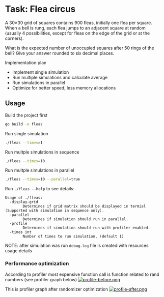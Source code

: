 # Task: Flea circus

A 30×30 grid of squares contains 900 fleas, initially one flea per square.
When a bell is rung, each flea jumps to an adjacent square at random (usually 4 possibilities, except for fleas on the edge of the grid or at the corners).

What is the expected number of unoccupied squares after 50 rings of the bell? Give your answer rounded to six decimal places.

Implementation plan

 - Implement single simulation
 - Run multiple simulations and calculate average
 - Run simulations in parallel
 - Optimize for better speed, less memory allocations

## Usage

Build the project first

```sh
go build -o fleas
```

Run single simulation
```sh
./fleas --times=1
```

Run multple simulations in sequence
```sh
./fleas --times=10
```

Run multple simulations in parallel
```sh
./fleas --times=10 --parallel=true
```

Run `./fleas --help` to see details:
```
Usage of ./fleas:
  -display-grid
        Determines if grid matrix should be displayed in termial (Supported with simulation in sequence only).
  -parallel
        Determines if simulation should run in parallel.
  -profile
        Determines if simulation should run with profiler enabled.
  -times int
        Number of times to run simulation. (default 1)
```

NOTE: after simulation was run `debug.log` file is created with resources usage details


### Performance optimization
According to profiler most expensive function call is function related to rand numbers (see profiler graph below)
[![profile-before.png](https://i.postimg.cc/MG6RBZ8y/profile-before.png)](https://postimg.cc/5Xr6dVy0)

This is profiler graph after randomizer optimization
[![profile-after.png](https://i.postimg.cc/hG2ywP8r/profile-after.png)](https://postimg.cc/Z9yxvmMB)

